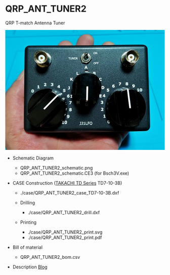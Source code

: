 # QRP_ANT_TUNER2
QRP T-match Antenna Tuner

![QRP ANT TUNER2](https://raw.githubusercontent.com/JJ1LFO/QRP_ANT_TUNER2/main/Photos/QRP_ANT_TUNER2.jpg)

* Schematic Diagram
  * QRP_ANT_TUNER2_schematic.png
  * QRP_ANT_TUNER2_schematic.CE3 (for Bsch3V.exe)  

* CASE Construction ([TAKACHI TD Series](https://www.takachi-enclosure.com/products/TD) TD7-10-3B)
  * ./case/QRP_ANT_TUNER2_case_TD7-10-3B.dxf
  
  * Drilling
    * ./case/QRP_ANT_TUNER2_drill.dxf
  * Printing
    * ./case/QRP_ANT_TUNER2_print.svg
    * ./case/QRP_ANT_TUNER2_print.pdf

* Bill of material
  * QRP_ANT_TUNER2_bom.csv
  
* Description [Blog](https://jj1lfo.fc2.net/blog-entry-17.html)
